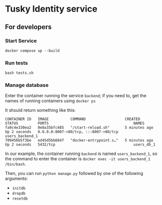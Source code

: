 # Tusky Identity service
## For developers
### Start Service
```
docker compose up --build
```
### Run tests
```
bash tests.sh
```
### Manage database
Enter the container running the service `backend`;
if you need to, get the names of running containers using `docker ps`

It should return something like this:
```
CONTAINER ID   IMAGE          COMMAND                  CREATED         STATUS         PORTS                                       NAMES
fa9c4e330ea2   0e8a35bfc485   "/start-reload.sh"       5 minutes ago   Up 2 seconds   0.0.0.0:8007->80/tcp, :::8007->80/tcp       users_backend_1
709456b5f3be   ed45d5bb6847   "docker-entrypoint.s…"   5 minutes ago   Up 2 seconds   5432/tcp                                    users_db_1
```
In our example, the container running `backend` is named `users_backend_1`, so the command to enter the container is `docker exec -it users_backend_1 /bin/bash`.

Then, you can run `python manage.py` followed by one of the following arguments:
  - `initdb`
  - `dropdb`
  - `resetdb`
